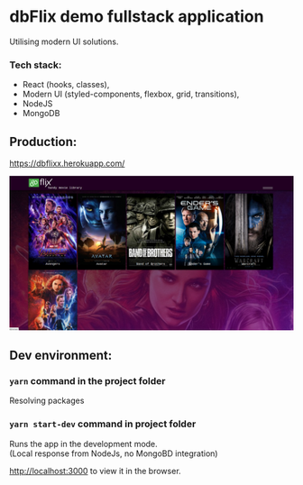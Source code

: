 # dbFlix demo fullstack application
Utilising modern UI solutions.

### Tech stack:
* React (hooks, classes),
* Modern UI (styled-components, flexbox, grid, transitions),
* NodeJS
* MongoDB

## Production:
https://dbflixx.herokuapp.com/

![alt text](https://github.com/dbstylesnet/dbflix/blob/master/screenshot.png)


## Dev environment: 

### `yarn` command in the project folder
Resolving packages

### `yarn start-dev` command in project folder
Runs the app in the development mode.<br />
(Local response from NodeJs, no MongoBD integration)<br />

[http://localhost:3000](http://localhost:3000) to view it in the browser.
